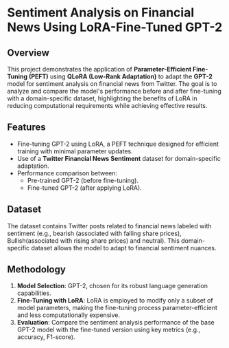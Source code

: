 # Sentiment Analysis on Financial News Using LoRA-Fine-Tuned GPT-2

## Overview
This project demonstrates the application of **Parameter-Efficient Fine-Tuning (PEFT)** using **QLoRA (Low-Rank Adaptation)** to adapt the **GPT-2** model for sentiment analysis on financial news from Twitter. The goal is to analyze and compare the model's performance before and after fine-tuning with a domain-specific dataset, highlighting the benefits of LoRA in reducing computational requirements while achieving effective results.

## Features
- Fine-tuning GPT-2 using LoRA, a PEFT technique designed for efficient training with minimal parameter updates.
- Use of a **Twitter Financial News Sentiment** dataset for domain-specific adaptation.
- Performance comparison between:
  - Pre-trained GPT-2 (before fine-tuning).
  - Fine-tuned GPT-2 (after applying LoRA).

## Dataset
The dataset contains Twitter posts related to financial news labeled with sentiment (e.g., bearish (associated with falling share prices), Bullish(associated with rising share prices) and neutral). This domain-specific dataset allows the model to adapt to financial sentiment nuances.

## Methodology
1. **Model Selection**: GPT-2, chosen for its robust language generation capabilities.
2. **Fine-Tuning with LoRA**: LoRA is employed to modify only a subset of model parameters, making the fine-tuning process parameter-efficient and less computationally expensive.
3. **Evaluation**: Compare the sentiment analysis performance of the base GPT-2 model with the fine-tuned version using key metrics (e.g., accuracy, F1-score).

